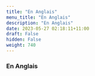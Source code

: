 ```yaml
---
title: "En Anglais"
menu_title: "En Anglais"
description: "En Anglais"
date: 2023-05-27 02:18:11+11:00
draft: False
hidden: False
weight: 740
---
```

### En Anglais
